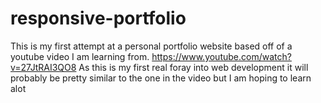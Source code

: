 # responsive-portfolio
This is my first attempt at a personal portfolio website based off of a youtube video I am learning from. https://www.youtube.com/watch?v=27JtRAI3QO8 As this is my first real foray into web development it will probably be pretty similar to the one in the video but I am hoping to learn alot 
